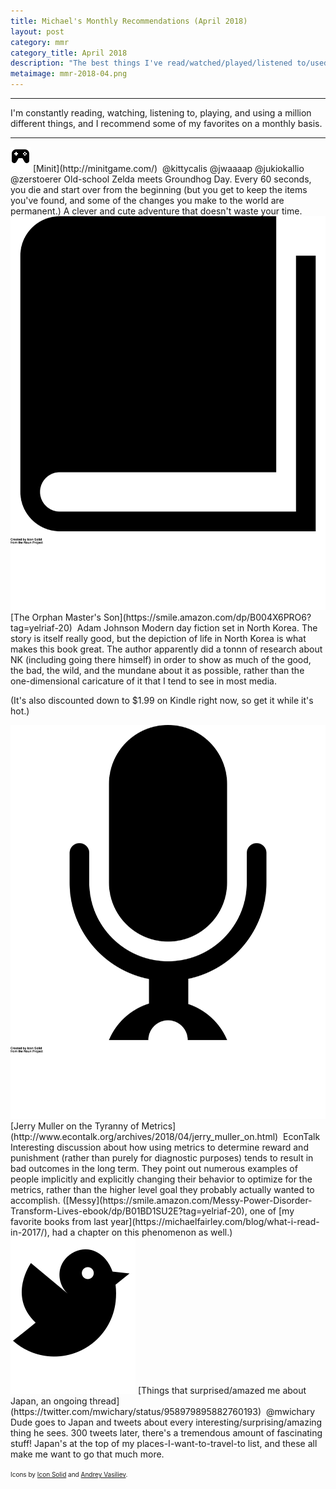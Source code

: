 ```yaml
---
title: Michael's Monthly Recommendations (April 2018)
layout: post
category: mmr
category_title: April 2018
description: "The best things I've read/watched/played/listened to/used in the past month."
metaimage: mmr-2018-04.png
---
```


-----

I'm constantly reading, watching, listening to, playing, and using a million different things, and I recommend some of my favorites on a monthly basis.

-----


<img src="/images/icons/game.svg" class="mmr-icon" />
<span class="mmr-heading">[Minit](http://minitgame.com/)</span> &nbsp;<span class="mmr-creator">@kittycalis @jwaaaap @jukiokallio @zerstoerer</span>  
Old-school Zelda meets Groundhog Day.
Every 60 seconds, you die and start over from the beginning (but you get to keep the items you've found, and some of the changes you make to the world are permanent.)
A clever and cute adventure that doesn't waste your time.


<img src="/images/icons/book.svg" class="mmr-icon" />
<span class="mmr-heading">[The Orphan Master's Son](https://smile.amazon.com/dp/B004X6PRO6?tag=yelriaf-20)</span> &nbsp;<span class="mmr-creator">Adam Johnson</span>  
Modern day fiction set in North Korea. The story is itself really good, but the depiction of life in North Korea is what makes this book great.
The author apparently did a tonnn of research about NK (including going there himself) in order to show as much of the good, the bad, the wild, and the mundane about it as possible, rather than the one-dimensional caricature of it that I tend to see in most media.

(It's also discounted down to $1.99 on Kindle right now, so get it while it's hot.)


<img src="/images/icons/podcast.svg" class="mmr-icon" />
<span class="mmr-heading">[Jerry Muller on the Tyranny of Metrics](http://www.econtalk.org/archives/2018/04/jerry_muller_on.html)</span> &nbsp;<span class="mmr-creator">EconTalk</span>  
Interesting discussion about how using metrics to determine reward and punishment (rather than purely for diagnostic purposes) tends to result in bad outcomes in the long term.
They point out numerous examples of people implicitly and explicitly changing their behavior to optimize for the metrics, rather than the higher level goal they probably actually wanted to accomplish.
([Messy](https://smile.amazon.com/Messy-Power-Disorder-Transform-Lives-ebook/dp/B01BD1SU2E?tag=yelriaf-20), one of [my favorite books from last year](https://michaelfairley.com/blog/what-i-read-in-2017/), had a chapter on this phenomenon as well.)


<img src="/images/icons/twitter.svg" class="mmr-icon" />
<span class="mmr-heading">[Things that surprised/amazed me about Japan, an ongoing thread](https://twitter.com/mwichary/status/958979895882760193)</span> &nbsp;<span class="mmr-creator">@mwichary</span>  
Dude goes to Japan and tweets about every interesting/surprising/amazing thing he sees.
300 tweets later, there's a tremendous amount of fascinating stuff!
Japan's at the top of my places-I-want-to-travel-to list, and these all make me want to go that much more.





<span style="font-size: 10px;">Icons by <a href="https://thenounproject.com/SimpleIcons/">Icon Solid</a> and <a href="https://thenounproject.com/andvasiliev/">Andrey Vasiliev</a>.</span>

